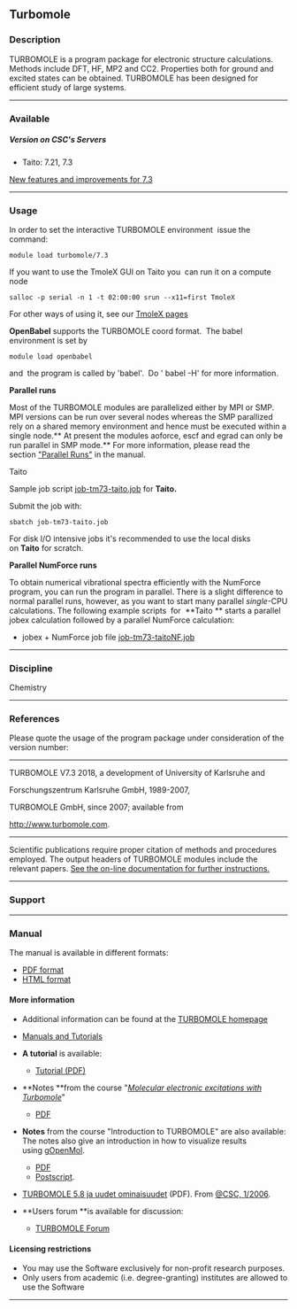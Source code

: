 ## Turbomole

### Description

TURBOMOLE is a program package for electronic structure calculations. Methods include DFT, HF, MP2 and CC2. Properties both for ground and excited states can be obtained. TURBOMOLE has been designed for efficient study of large systems.

* * *

### Available

##### Version on CSC's Servers

*   Taito: 7.21, 7.3

[New features and improvements for 7.3](http://www.turbomole-gmbh.com/release-notes.html)

* * *

### Usage

In order to set the interactive TURBOMOLE environment  issue the  command:

    module load turbomole/7.3

If you want to use the TmoleX GUI on Taito you  can run it on a compute node

    salloc -p serial -n 1 -t 02:00:00 srun --x11=first TmoleX

For other ways of using it, see our [TmoleX pages](https://research.csc.fi/-/tmolex)

**OpenBabel** supports the TURBOMOLE coord format.  The babel environment is set by

    module load openbabel

and  the program is called by 'babel'.  Do ' babel -H' for more information.

**Parallel runs**

Most of the TURBOMOLE modules are parallelized either by MPI or SMP. MPI versions can be run over several nodes whereas the SMP parallized rely on a shared memory environment and hence must be executed within a single node.** At present the modules aoforce, escf and egrad can only be run parallel in SMP mode.** For more information, please read the section ["Parallel Runs"](http://www.turbomole-gmbh.com/manuals/version_7_3/DOK/DOKse9.html#x16-220003.2) in the manual.

Taito

Sample job script [job-tm73-taito.job](https://extras.csc.fi/chem/progs/turbomole/job-tm73-taito.job) for **Taito.**  
  
Submit the job with:

    sbatch job-tm73-taito.job

For disk I/O intensive jobs it's recommended to use the local disks on **Taito** for scratch. 

**Parallel NumForce runs**

To obtain numerical vibrational spectra efficiently with the NumForce program, you can run the program in parallel. There is a slight difference to normal parallel runs, however, as you want to start many parallel _single_\-CPU calculations. The following example scripts  for  **Taito ** starts a parallel jobex calculation followed by a parallel NumForce calculation:

*   jobex + NumForce job file [job-tm73-taitoNF.job](http://extras.csc.fi/chem/progs/turbomole/job-tm73-taitoNF.job)

* * *

### Discipline

Chemistry  

* * *

### References

Please quote the usage of the program package under consideration of the version number:

  

* * *

TURBOMOLE V7.3 2018, a development of University of Karlsruhe and

Forschungszentrum Karlsruhe GmbH, 1989-2007,

TURBOMOLE GmbH, since 2007; available from

http://www.turbomole.com.

* * *

Scientific publications require proper citation of methods and procedures employed. The output headers of TURBOMOLE modules include the relevant papers. [See the on-line documentation for further instructions.](http://www.turbomole-gmbh.com/manuals/version_7_3/DOK/DOK.html)

* * *

### Support

* * *

### Manual

The manual is available in different formats:

*   [PDF format](http://www.cosmologic-services.de/downloads/TM73-documentation/TM73-documentation.pdf)
*   [HTML format](http://www.turbomole-gmbh.com/manuals/version_7_3/DOK/DOK.html)

#### More information

*   Additional information can be found at the [TURBOMOLE homepage](http://www.cosmologic.de/turbomole.html)
*   [Manuals and Tutorials](http://www.cosmologic.de/turbomole/support-download/documentation-how-to.html)

*   **A tutorial** is available:
    *   [Tutorial (PDF)](http://www.turbomole-gmbh.com/manuals/version_6_6/Turbomole_Tutorial_6-6.pdf)
*   **Notes **from the course "[_Molecular electronic excitations with Turbomole_](http://www.csc.fi/english/csc/courses/archive/tm-10)"
    *   [PDF](http://extras.csc.fi/chem/courses/tm-2010/CSC_course_140110.pdf)

*   **Notes** from the course "Introduction to TURBOMOLE" are also available: The notes also give an introduction in how to visualize results using [gOpenMol](http://www.csc.fi/gopenmol).
    *   [PDF](http://extras.csc.fi/chem/progs/turbomole/turbocourse.pdf)
    *   [Postscript](http://extras.csc.fi/chem/progs/turbomole/turbocourse.ps).
*   [TURBOMOLE 5.8 ja uudet ominaisuudet](http://extras.csc.fi/chem/progs/turbomole/atCSC-0106-7-10.pdf) (PDF). From [@CSC, 1/2006](http://www.csc.fi/csc/julkaisut/atcsc/edelliset_numerot/atcsc1_06).
*   **Users forum **is available for discussion:
    *   [TURBOMOLE Forum](http://www.turbo-forum.com/)

#### Licensing restrictions

*   You may use the Software exclusively for non-profit research purposes.
*   Only users from academic (i.e. degree-granting) institutes are allowed to use the Software

* * *